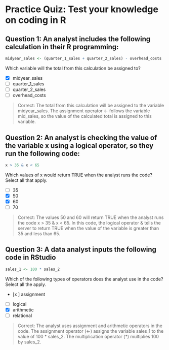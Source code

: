 # Practice Quiz: Test your knowledge on coding in R

## Question 1: An analyst includes the following calculation in their R programming:

```R
midyear_sales <- (quarter_1_sales + quarter_2_sales) - overhead_costs
```

Which variable will the total from this calculation be assigned to?

- [x] midyear_sales
- [ ] quarter_1_sales
- [ ] quarter_2_sales
- [ ] overhead_costs

> Correct: The total from this calculation will be assigned to the variable midyear_sales. The assignment operator <- follows the variable mid_sales, so the value of the calculated total is assigned to this variable.

## Question 2: An analyst is checking the value of the variable x using a logical operator, so they run the following code:

```R
x > 35 & x < 65
```

Which values of x would return TRUE when the analyst runs the code? Select all that apply.

- [ ] 35
- [x] 50
- [x] 60
- [ ] 70

> Correct: The values 50 and 60 will return TRUE when the analyst runs the code x > 35 & x < 65. In this code, the logical operator & tells the server to return TRUE when the value of the variable is greater than 35 and less than 65.

## Question 3: A data analyst inputs the following code in RStudio

```R
sales_1 <- 100 * sales_2
```

Which of the following types of operators does the analyst use in the code? Select all the apply.

- [x ] assignment
- [ ] logical
- [x] arithmetic
- [ ] relational

> Correct: The analyst uses assignment and arithmetic operators in the code. The assignment operator (<-) assigns the variable sales_1 to the value of 100 * sales_2. The multiplication operator (*) multiplies 100 by sales_2.

